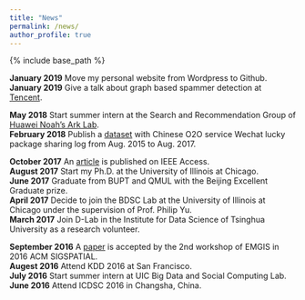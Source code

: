 ```yaml
---
title: "News"
permalink: /news/
author_profile: true
---
```


{% include base_path %}

**January 2019** Move my personal website from Wordpress to Github.  
**January 2019** Give a talk about graph based spammer detection at [Tencent](https://beacon.qq.com).

**May 2018** Start summer intern at the Search and Recommendation Group of [Huawei Noah’s Ark Lab](http://www.noahlab.com.hk/#/home).  
**February 2018** Publish a [dataset](http://ytongdou.com/files/WechatLog.zip) with Chinese O2O service Wechat lucky package sharing log from Aug. 2015 to Aug. 2017.

**October 2017** An [article](http://ytongdou.com/files/A%20Novel%20Centrality%20Cascading%20Based%20Edge%20Parameter%20Evaluation%20Method%20for%20Robust%20Influence%20Maximization.pdf) is published on IEEE Access.  
**August 2017** Start my Ph.D. at the University of Illinois at Chicago.  
**June 2017** Graduate from BUPT and QMUL with the Beijing Excellent Graduate prize.  
**April 2017** Decide to join the BDSC Lab at the University of Illinois at Chicago under the supervision of Prof. Philip Yu.  
**March 2017** Join D-Lab in the Institute for Data Science of Tsinghua University as a research volunteer.

**September 2016** A [paper](http://ytongdou.com/files/CPS%20model%20based%20online%20opinion%20governance%20modeling%20and%20evaluation%20of%20emergency%20accidents.pdf) is accepted by the 2nd workshop of EMGIS in 2016 ACM SIGSPATIAL.  
**Augest 2016** Attend KDD 2016 at San Francisco.  
**July 2016** Start summer intern at UIC Big Data and Social Computing Lab.  
**June 2016** Attend ICDSC 2016 in Changsha, China.
